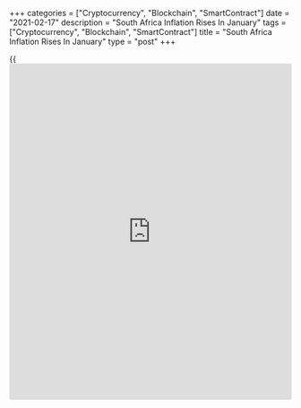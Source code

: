 +++
categories = ["Cryptocurrency", "Blockchain", "SmartContract"]
date = "2021-02-17"
description = "South Africa Inflation Rises In January"
tags = ["Cryptocurrency", "Blockchain", "SmartContract"]
title = "South Africa Inflation Rises In January"
type = "post"
+++

{{<iframe id="large-banner" src="https://www.bounty.group/#slide=8.0" width="100%" height="600" scrolling="no" style="border: 0px solid rgb(216, 221, 230); border-radius: 3px;">}}

South Africa's consumer price inflation rise in January, figures from
Statistics South Africa showed on Wednesday.

The consumer price index rose 3.2 percent year-on-year in January,
following a 3.1 percent increase in December. This was in line with
economists' expectation. A similar higher rate of inflation was seen in
November.

The main contributions to the annual inflation came from food and non-
alcoholic beverages, housing and utilities, and miscellaneous goods and
services.

Prices for food and non-alcoholic beverages increased by 5.4 percent
annually in January and housing and utilities cost rose by 2.6 percent.

Prices of miscellaneous goods and services grew 6.5 percent.

On a month-on-month basis, consumer price grew 0.3 percent in January.
Economists had expectation a 0.4 percent rise.

The core inflation, which excludes prices of non-alcoholic beverages,
fuels and energy, was 3.3 percent in January. This was in line with
economists' expectation.

On a monthly basis, the core CPI increased 0.1 percent in December.
Economists had forecast a rise of 0.2 percent.

For comments and feedback [contact](https://www.playgroundfx.com/contact/): editorial@rtt[news](https://www.letsplayfx.com/blog/forex-news-website/).com

[Economic News][1]

 **What parts of the world are seeing the best (and worst) economic
performances lately? Click[here][2] to check out our [Econ Scorecard][2]
and find out! See up-to-the-moment [ranking](https://www.playgroundfx.com/blog/crypto-exchange-ranking/)s for the best and worst
performers in [GDP][3], [unemployment rate][4], [inflation][5] and much
more.**

   1. www.rtt[news](https://www.letsplayfx.com/blog/forex-news-website/).com/Content/EconomicNews.aspx
   2. www.rtt[news](https://www.letsplayfx.com/blog/forex-news-website/).com/economic-scorecard/world-rank/industrial-production/highest-performance.aspx
   3. www.rtt[news](https://www.letsplayfx.com/blog/forex-news-website/).com/economic-scorecard/world-rank/GDP/highest-performance.aspx
   4. www.rtt[news](https://www.letsplayfx.com/blog/forex-news-website/).com/economic-scorecard/world-rank/unemployment-rate/lowest-performance.aspx
   5. www.rtt[news](https://www.letsplayfx.com/blog/forex-news-website/).com/economic-scorecard/world-rank/CPI/highest-performance.aspx